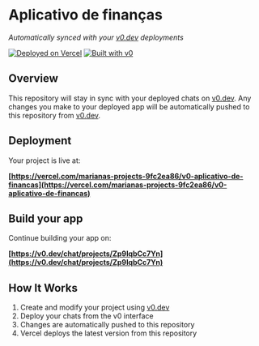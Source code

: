 # Aplicativo de finanças

*Automatically synced with your [v0.dev](https://v0.dev) deployments*

[![Deployed on Vercel](https://img.shields.io/badge/Deployed%20on-Vercel-black?style=for-the-badge&logo=vercel)](https://vercel.com/marianas-projects-9fc2ea86/v0-aplicativo-de-financas)
[![Built with v0](https://img.shields.io/badge/Built%20with-v0.dev-black?style=for-the-badge)](https://v0.dev/chat/projects/Zp9IqbCc7Yn)

## Overview

This repository will stay in sync with your deployed chats on [v0.dev](https://v0.dev).
Any changes you make to your deployed app will be automatically pushed to this repository from [v0.dev](https://v0.dev).

## Deployment

Your project is live at:

**[https://vercel.com/marianas-projects-9fc2ea86/v0-aplicativo-de-financas](https://vercel.com/marianas-projects-9fc2ea86/v0-aplicativo-de-financas)**

## Build your app

Continue building your app on:

**[https://v0.dev/chat/projects/Zp9IqbCc7Yn](https://v0.dev/chat/projects/Zp9IqbCc7Yn)**

## How It Works

1. Create and modify your project using [v0.dev](https://v0.dev)
2. Deploy your chats from the v0 interface
3. Changes are automatically pushed to this repository
4. Vercel deploys the latest version from this repository